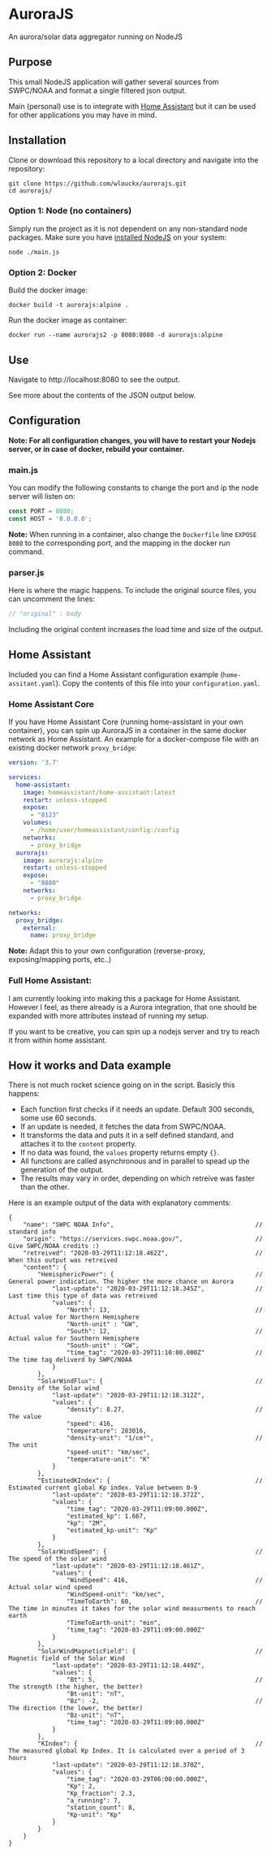 # AuroraJS
An aurora/solar data aggregator running on NodeJS

## Purpose
This small NodeJS application will gather several sources from SWPC/NOAA and format a single filtered json output.

Main (personal) use is to integrate with [Home Assistant](https://github.com/home-assistant) but it can be used for other applications you may have in mind.

## Installation
Clone or download this repository to a local directory and navigate into the repository:
```shell
git clone https://github.com/wlouckx/aurorajs.git
cd aurorajs/
```
### Option 1: Node (no containers)
Simply run the project as it is not dependent on any non-standard node packages. Make sure you have [installed NodeJS](https://nodejs.org) on your system:
```shell
node ./main.js
```
### Option 2: Docker
Build the docker image:
```shell
docker build -t aurorajs:alpine .
```
Run the docker image as container:
```shell
docker run --name aurorajs2 -p 8080:8080 -d aurorajs:alpine
```
## Use
Navigate to http://localhost:8080 to see the output.

See more about the contents of the JSON output below.

## Configuration
**Note: For all configuration changes, you will have to restart your Nodejs server, or in case of docker, rebuild your container.**
### main.js
You can modify the following constants to change the port and ip the node server will listen on:
```js
const PORT = 8080;
const HOST = '0.0.0.0';
```
**Note:** When running in a container, also change the `Dockerfile` line `EXPOSE 8080` to the corresponding port, and the mapping in the docker run command.

### parser.js
Here is where the magic happens. To include the original source files, you can uncomment the lines:
```js
// "original" : body
```
Including the original content increases the load time and size of the output.

## Home Assistant
Included you can find a Home Assistant configuration example (`home-assitant.yaml`). Copy the contents of this file into your `configuration.yaml`.
### Home Assistant Core
If you have Home Assistant Core (running home-assistant in your own container), you can spin up AuroraJS in a container in the same docker network as Home Assistant. An example for a docker-compose file with an existing docker network `proxy_bridge`:
```yaml
version: '3.7'

services:
  home-assistant:
    image: homeassistant/home-assistant:latest
    restart: unless-stopped
    expose:
      - "8123"
    volumes:
      - /home/user/homeassistant/config:/config
    networks:
      - proxy_bridge
  aurorajs:
    image: aurorajs:alpine
    restart: unless-stopped
    expose:
      - "8080"
    networks:
      - proxy_bridge

networks:
  proxy_bridge:
    external:
      name: proxy_bridge
```
**Note:** Adapt this to your own configuration (reverse-proxy, exposing/mapping ports, etc..)

### Full Home Assistant:
I am currently looking into making this a package for Home Assistant. However I feel, as there already is a Aurora integration, that one should be expanded with more attributes instead of running my setup.

If you want to be creative, you can spin up a nodejs server and try to reach it from within home assistant.

## How it works and Data example
There is not much rocket science going on in the script. Basicly this happens:
* Each function first checks if it needs an update. Default 300 seconds, some use 60 seconds.
* If an update is needed, it fetches the data from SWPC/NOAA.
* It transforms the data and puts it in a self defined standard, and attaches it to the `content` property.
* If no data was found, the `values` property returns empty `{}`.
* All functions are called asynchronous and in parallel to spead up the generation of the output.
* The results may vary in order, depending on which retreive was faster than the other.

Here is an example output of the data with explanatory comments:
```jsonc
{
    "name": "SWPC NOAA Info",                                       // standard info
    "origin": "https://services.swpc.noaa.gov/",                    // Give SWPC/NOAA credits :)
    "retreived": "2020-03-29T11:12:18.462Z",                        // When this output was retreived
    "content": {
        "HemisphericPower": {                                       // General power indication. The higher the more chance on Aurora
            "last-update": "2020-03-29T11:12:18.345Z",              // Last time this type of data was retreived
            "values": {
                "North": 13,                                        // Actual value for Northern Hemisphere
                "North-unit" : "GW",
                "South": 12,                                        // Actual value for Southern Hemisphere
                "South-unit" : "GW",
                "time_tag": "2020-03-29T11:10:00.000Z"              // The time tag deliverd by SWPC/NOAA
            }
        },
        "SolarWindFlux": {                                          // Density of the Solar wind
            "last-update": "2020-03-29T11:12:18.312Z",
            "values": {
                "density": 8.27,                                    // The value
                "speed": 416,
                "temperature": 283016,
                "density-unit": "1/cm³",                            // The unit
                "speed-unit": "km/sec",
                "temperature-unit": "K"
            }
        },
        "EstimatedKIndex": {                                        // Estimated current global Kp index. Value between 0-9
            "last-update": "2020-03-29T11:12:18.372Z",
            "values": {
                "time_tag": "2020-03-29T11:09:00.000Z",
                "estimated_kp": 1.667,
                "kp": "2M",
                "estimated_kp-unit": "Kp"
            }
        },
        "SolarWindSpeed": {                                         // The speed of the solar wind
            "last-update": "2020-03-29T11:12:18.461Z",
            "values": {
                "WindSpeed": 416,                                   // Actual solar wind speed
                "WindSpeed-unit": "km/sec",
                "TimeToEarth": 60,                                  // The time in minutes it takes for the solar wind measurments to reach earth
                "TimeToEarth-unit": "min",
                "time_tag": "2020-03-29T11:09:00.000Z"
            }
        },
        "SolarWindMagneticField": {                                 // Magnetic field of the Solar Wind
            "last-update": "2020-03-29T11:12:18.449Z",
            "values": {
                "Bt": 5,                                            // The strength (the higher, the better)
                "Bt-unit": "nT",
                "Bz": -2,                                           // The direction (the lower, the better)
                "Bz-unit": "nT",
                "time_tag": "2020-03-29T11:09:00.000Z"
            }
        },
        "KIndex": {                                                 // The measured global Kp Index. It is calculated over a period of 3 hours
            "last-update": "2020-03-29T11:12:18.370Z",
            "values": {
                "time_tag": "2020-03-29T06:00:00.000Z",
                "Kp": 2,
                "Kp_fraction": 2.3,
                "a_running": 7,
                "station_count": 8,
                "Kp-unit": "Kp"
            }
        }
    }
}
```